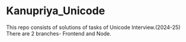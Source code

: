 # Kanupriya_Unicode
This repo consists of solutions of tasks of Unicode Interview.(2024-25)\
There are 2 branches- Frontend and Node.
